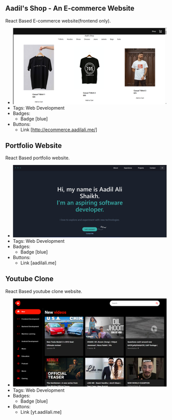 ## Aadil's Shop - An E-commerce Website
React Based E-commerce website(frontend only).
- ![600x200](../assets/ecom.png)
- Tags: Web Development
- Badges:
  - Badge [blue]
- Buttons:
  - Link [http://ecommerce.aadilali.me/]

## Portfolio Website
React Based portfolio website.
- ![600x200](../assets/portfolio.png)
- Tags: Web Development
- Badges:
  - Badge [blue]
- Buttons:
  - Link [aadilali.me]

## Youtube Clone
React Based youtube clone website.
- ![600x200](../assets/yt.png)
- Tags: Web Development
- Badges:
  - Badge [blue]
- Buttons:
  - Link [yt.aadilali.me]

